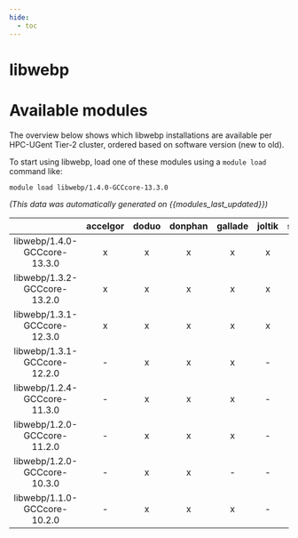 ```yaml
---
hide:
  - toc
---
```


libwebp
=======

# Available modules


The overview below shows which libwebp installations are available per HPC-UGent Tier-2 cluster, ordered based on software version (new to old).

To start using libwebp, load one of these modules using a `module load` command like:

```shell
module load libwebp/1.4.0-GCCcore-13.3.0
```

*(This data was automatically generated on {{modules_last_updated}})*  

| |accelgor|doduo|donphan|gallade|joltik|shinx|skitty|
| :---: | :---: | :---: | :---: | :---: | :---: | :---: | :---: |
|libwebp/1.4.0-GCCcore-13.3.0|x|x|x|x|x|x|x|
|libwebp/1.3.2-GCCcore-13.2.0|x|x|x|x|x|x|x|
|libwebp/1.3.1-GCCcore-12.3.0|x|x|x|x|x|x|x|
|libwebp/1.3.1-GCCcore-12.2.0|-|x|x|x|-|-|-|
|libwebp/1.2.4-GCCcore-11.3.0|-|x|x|x|-|x|-|
|libwebp/1.2.0-GCCcore-11.2.0|-|x|x|x|-|-|-|
|libwebp/1.2.0-GCCcore-10.3.0|-|x|x|-|-|-|-|
|libwebp/1.1.0-GCCcore-10.2.0|-|x|x|x|-|-|-|
